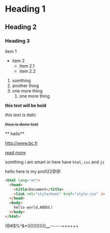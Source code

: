 # Heading 1

## Heading 2

### Heading 3

item 1

- item 2
  - item 2.1
  - item 2.2

1. somthing
2. another thing
3. one more thing
   1. one more thing

**this text will be bold**

_this text is italic_

~~thus is done text~~

**
hello**

http://www.bc.fi

[read more](http:www.bc.fi)

somthing i am smart in here have `html`, `css` and `js`

hello here is my profi22@@

```html <!DOCTYPE html>
<html lang="en">
  <head>
    <title>Document</title>
    <link rel="stylesheet" href="style.css" />
  </head>
  <body>
    hello world,ABDUL!
  </body>
</html>
```

!@#$%^&\*((()))))))))**\_\_**------===+++

